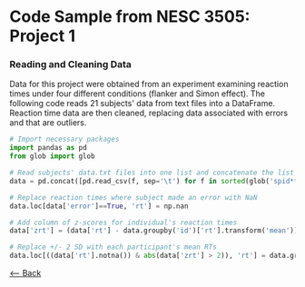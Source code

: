 # Code Sample from NESC 3505: Project 1
### Reading and Cleaning Data

Data for this project were obtained from an experiment examining reaction times under four different conditions (flanker and Simon effect). The following code reads 21 subjects' data from text files into a DataFrame. Reaction time data are then cleaned, replacing data associated with errors and that are outliers. 


```python
# Import necessary packages 
import pandas as pd
from glob import glob
```


```python
# Read subjects' data.txt files into one list and concatenate the list into one DataFrame, data
data = pd.concat([pd.read_csv(f, sep='\t') for f in sorted(glob('spid**/*_data.txt'))], ignore_index=True)
```


```python
# Replace reaction times where subject made an error with NaN
data.loc[data['error']==True, 'rt'] = np.nan
```
```python
# Add column of z-scores for individual's reaction times
data['zrt'] = (data['rt'] - data.groupby('id')['rt'].transform('mean')) / data.groupby('id')['rt'].transform('std')
```
```python
# Replace +/- 2 SD with each participant's mean RTs
data.loc[((data['rt'].notna()) & abs(data['zrt'] > 2)), 'rt'] = data.groupby('id')['rt'].transform('mean')
```



[⟵ Back](https://arlenejiang.github.io/arlenejiang/)
